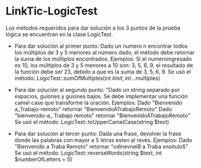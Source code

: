 # LinkTic-LogicTest

Los métodos requeridos para dar solución a los 3 puntos de la prueba lógica se encuentran en la clase LogicTest.
- Para dar solución al primer punto: Dado un numero n encontrar todos los múltiplos de 3 y 5 menores al número dado, el método debe retornar la suma de los múltiplos encontrados. Ejemplos:
  	Si el numeroingresado es 10, los múltiplos de 3 y 5 menores a 10 son: 3, 5, 6, 9, el resultado de la función debe ser 23, debido a que es la suma de 3, 5, 6, 9.
 Se usó el método: LogicTest::sumOfMultiples(int $limit, int ...$multiples)

- Para dar solución al segundo punto: "Dado un string separado por espacios, guiones y guiones bajos. Se debe implementar una función camel case que transforme la oración. Ejemplos:
        Dado "Bienvenido a_Trabajo-remoto" retornar "BienvenidoATrabajoRemoto"
        Dado "bienvenido-a_ Trabajo remoto" retornar "BienvenidoATrabajoRemoto"
 Se usó el método: LogicTest::toUpperCamelCase(string $text)
- Para dar solución al tercer punto: Dada una frase, devolver la frase donde las palabras con mayor a 5 letras esten al revés. Ejemplos:
        Dado "Bienvenido a Traba Remoto" retornar "odinevneiB a Traba snoituloS"
Se usó el método: LogicTest::reverseWords(string $text, int $numberOfLetters = 5)

